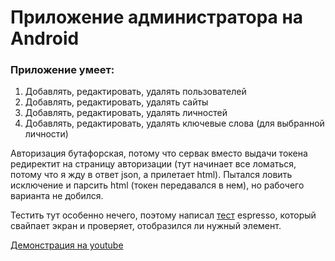 # Приложение администратора на Android

### Приложение умеет:

1. Добавлять, редактировать, удалять пользователей
2. Добавлять, редактировать, удалять сайты
3. Добавлять, редактировать, удалять личностей
4. Добавлять, редактировать, удалять ключевые слова (для выбранной личности)

Авторизация бутафорская, потому что сервак вместо выдачи токена редиректит на страницу авторизации (тут начинает все ломаться, потому что я жду в ответ json, а прилетает html). Пытался ловить исключение и парсить html (токен передавался в нем), но рабочего варианта не добился.

Тестить тут особенно нечего, поэтому написал [тест](https://github.com/Niove1/Group1-InternshipGB/blob/master/android-admin/app/src/androidTest/java/ru/geekbrains/androidadmin/ExampleInstrumentedTest.java) espresso, который свайпает экран и проверяет, отобразился ли нужный элемент.

[Демонстрация на youtube](https://www.youtube.com/watch?v=euOJ4zdkw9o)
